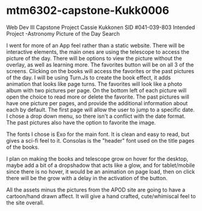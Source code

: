 # mtm6302-capstone-Kukk0006
Web Dev III Capstone Project
Cassie Kukkonen
SID #041-039-803
Intended Project -Astronomy Picture of the Day Search

I went for more of an App feel rather than a static website.  There will be interactive elements, the main ones are using the telescope to access the picture of the day.  There will be options to view the picture without the overlay, as well as learning more.  The favorites button will be on all 3 of the screens.  Clicking on the books will access the favorites or the past pictures of the day.  I will be using Turn.Js to create the book effect, it adds animation that looks like page turns.  The favorites will look like a photo album with two pictures per page.  On the bottom left of each picture will open the choice to read more or delete the favorite.  The past pictures will have one picture per pages, and provide the additional information about each by default.  The first page will allow the user to jump to a specific date.  I chose a drop down menu, so there isn't a conflict with the date format.  The past pictures also have the option to favorite the image.

The fonts I chose is Exo for the main font.  It is clean and easy to read, but gives a sci-fi feel to it.  Consolas is the "header" font used on the title pages of the books.

I plan on making the books and telescope grow on hover for the desktop, maybe add a bit of a dropshadow that acts like a glow, and for tablet/mobile since there is no hover, it would be an animation on page load, then on click there will be the grow with a delay in the activation of the button.

All the assets minus the pictures from the APOD site are going to have a cartoon/hand drawn affect.  It will give a hand crafted, cute/whimiscal feel to the site overall.
